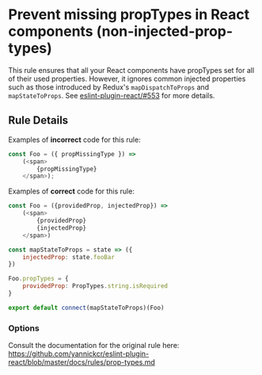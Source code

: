 # Prevent missing propTypes in React components (non-injected-prop-types)

This rule ensures that all your React components have propTypes set for all of their used properties.
However, it ignores common injected properties such as those introduced by Redux's `mapDispatchToProps` and
`mapStateToProps`. See [eslint-plugin-react/#553](https://github.com/yannickcr/eslint-plugin-react/issues/553) 
for more details.

## Rule Details

Examples of **incorrect** code for this rule:

```js
const Foo = ({ propMissingType }) => 
    (<span>
        {propMissingType}
    </span>);
```

Examples of **correct** code for this rule:

```js
const Foo = ({providedProp, injectedProp}) =>
    (<span>
        {providedProp} 
        {injectedProp}
    </span>)

const mapStateToProps = state => ({
    injectedProp: state.fooBar
})

Foo.propTypes = {
    providedProp: PropTypes.string.isRequired
}

export default connect(mapStateToProps)(Foo)
```

### Options

Consult the documentation for the original rule here: 
https://github.com/yannickcr/eslint-plugin-react/blob/master/docs/rules/prop-types.md
